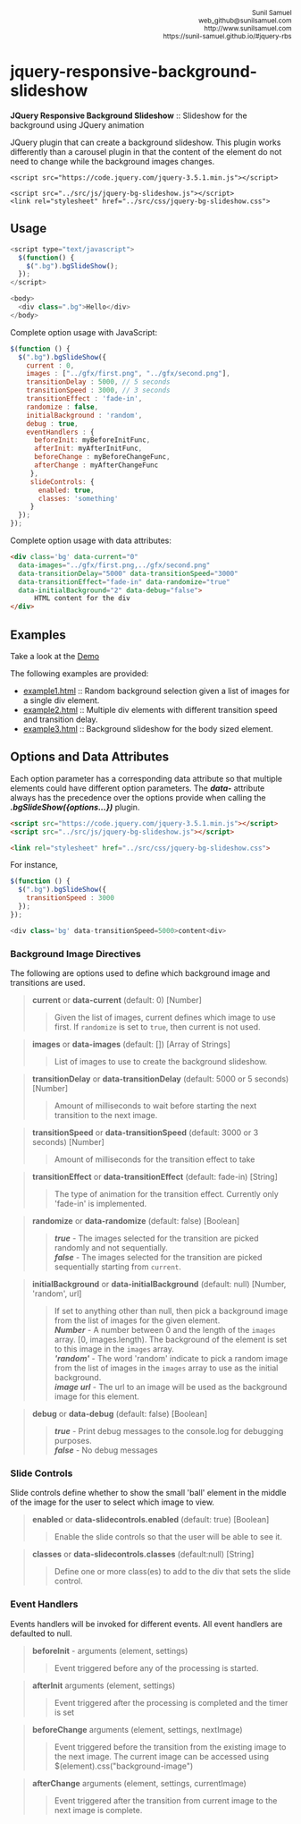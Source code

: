 <p align='right'>
<small>Sunil Samuel<br>
web_github@sunilsamuel.com<br>
http://www.sunilsamuel.com<br>
https://sunil-samuel.github.io/#jquery-rbs
</small>
</p>


# jquery-responsive-background-slideshow

**JQuery Responsive Background Slideshow** :: Slideshow for the background using JQuery animation

JQuery plugin that can create a background slideshow.  This plugin works differently than a carousel plugin in that the content of the element do not need to change while the background images changes.

```
<script src="https://code.jquery.com/jquery-3.5.1.min.js"></script>

<script src="../src/js/jquery-bg-slideshow.js"></script>
<link rel="stylesheet" href="../src/css/jquery-bg-slideshow.css">
```

## Usage

```javascript
<script type="text/javascript">
  $(function() {
    $(".bg").bgSlideShow();
  });
</script>

<body>
  <div class=".bg">Hello</div>
</body>
```

Complete option usage with JavaScript:

```javascript
$(function () {
  $(".bg").bgSlideShow({
    current : 0,
    images : ["../gfx/first.png", "../gfx/second.png"],
    transitionDelay : 5000, // 5 seconds
    transitionSpeed : 3000, // 3 seconds
    transitionEffect : 'fade-in',
    randomize : false, 
    initialBackground : 'random',
    debug : true,
    eventHandlers : {
      beforeInit: myBeforeInitFunc,
      afterInit: myAfterInitFunc,
      beforeChange : myBeforeChangeFunc,
      afterChange : myAfterChangeFunc
     },
     slideControls: {
       enabled: true,
       classes: 'something'
     }
  });
});
```

Complete option usage with data attributes:

```html
<div class='bg' data-current="0"
  data-images="../gfx/first.png,../gfx/second.png"
  data-transitionDelay="5000" data-transitionSpeed="3000"
  data-transitionEffect="fade-in" data-randomize="true"
  data-initialBackground="2" data-debug="false">
      HTML content for the div
</div>
```

## Examples

Take a look at the [Demo](https://sunil-samuel.github.io/index.html#pages/jquery/rbs.html)

The following examples are provided:

* [example1.html](examples/example1.html) :: Random background selection given a list of images for a single div element.
* [example2.html](examples/example2.html) :: Multiple div elements with different transition speed and transition delay.
* [example3.html](examples/example3.html) :: Background slideshow for the body sized element.

## Options and Data Attributes

Each option parameter has a corresponding data attribute so that multiple elements could have different option parameters.  The ***data-*** attribute always has the precedence over the options
provide when calling the ***.bgSlideShow({options...})*** plugin.

```html
<script src="https://code.jquery.com/jquery-3.5.1.min.js"></script>
<script src="../src/js/jquery-bg-slideshow.js"></script>

<link rel="stylesheet" href="../src/css/jquery-bg-slideshow.css">
```


For instance,

```javascript
$(function () {
  $(".bg").bgSlideShow({
    transitionSpeed : 3000
  });
});

<div class='bg' data-transitionSpeed=5000>content<div>
```
### Background Image Directives

The following are options used to define which background image and transitions are used.

>  **current** or **data-current** (default: 0) [Number]
>> Given the list of images, current defines which image to use first.  If `randomize` is set to 	`true`, then current is not used.

>  **images** or **data-images** (default: []) [Array of Strings]
>>  List of images to use to create the background slideshow.

> **transitionDelay** or **data-transitionDelay** (default: 5000 or 5 seconds) [Number]
>> Amount of milliseconds to wait before starting the next transition to the next image.

> **transitionSpeed** or **data-transitionSpeed** (default: 3000 or 3 seconds) [Number]
>> Amount of milliseconds for the transition effect to take

> **transitionEffect** or **data-transitionEffect** (default: fade-in) [String]
>> The type of animation for the transition effect.  Currently only 'fade-in' is implemented.

> **randomize** or **data-randomize** (default: false) [Boolean]
>> ***true*** - The images selected for the transition are picked randomly and not sequentially.<br>
>> ***false*** - The images selected for the transition are picked sequentially starting from `current`.

> **initialBackground** or **data-initialBackground** (default: null) [Number, 'random', url]
>> If set to anything other than null, then pick a background image from the list of images for the given element.<br>
>> ***Number*** - A number between 0 and the length of the `images` array.  [0, images.length).  The background of the element is set to this image in the `images` array.<br>
>> ***'random'*** - The word 'random' indicate to pick a random image from the list of images in the `images` array to use as the initial background.<br>
>> ***image url*** - The url to an image will be used as the background image for this element.

> **debug** or **data-debug** (default: false) [Boolean]
>> ***true*** - Print debug messages to the console.log for debugging purposes.<br>
>> ***false*** - No debug messages

### Slide Controls

Slide controls define whether to show the small 'ball' element in the middle of the image
for the user to select which image to view.

> **enabled** or **data-slidecontrols.enabled** (default: true) [Boolean]
>> Enable the slide controls so that the user will be able to see it.

> **classes** or **data-slidecontrols.classes** (default:null) [String]
>> Define one or more class(es) to add to the div that sets the slide control.

### Event Handlers

Events handlers will be invoked for different events.  All event handlers are defaulted to null.

> **beforeInit** - arguments (element, settings)
>> Event triggered before any of the processing is started.

> **afterInit** arguments (element, settings)
>> Event triggered after the processing is completed and the timer is set

> **beforeChange** arguments (element, settings, nextImage)
>> Event triggered before the transition from the existing image to the next image.  The current image can be accessed using $(element).css("background-image")

> **afterChange** arguments (element, settings, currentImage)
>> Event triggered after the transition from current image to the next image is complete.